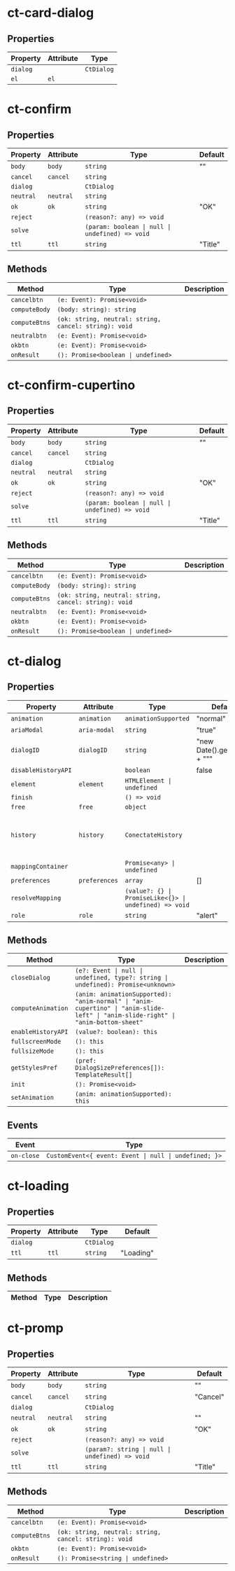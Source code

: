 # ct-card-dialog

## Properties

| Property | Attribute | Type                    |
|----------|-----------|-------------------------|
| `dialog` |           | `CtDialog`              |
| `el`     | `el`      |                         |


# ct-confirm

## Properties

| Property  | Attribute | Type                                            | Default |
|-----------|-----------|-------------------------------------------------|---------|
| `body`    | `body`    | `string`                                        | ""      |
| `cancel`  | `cancel`  | `string`                                        |         |
| `dialog`  |           | `CtDialog`                                      |         |
| `neutral` | `neutral` | `string`                                        |         |
| `ok`      | `ok`      | `string`                                        | "OK"    |
| `reject`  |           | `(reason?: any) => void`                        |         |
| `solve`   |           | `(param: boolean \| null \| undefined) => void` |         |
| `ttl`     | `ttl`     | `string`                                        | "Title" |

## Methods

| Method        | Type                                             | Description                                      |
|---------------|--------------------------------------------------|--------------------------------------------------|
| `cancelbtn`   | `(e: Event): Promise<void>`                      |                                                  |
| `computeBody` | `(body: string): string`                         |                                                  |
| `computeBtns` | `(ok: string, neutral: string, cancel: string): void` |                                                  |
| `neutralbtn`  | `(e: Event): Promise<void>`                      |                                                  |
| `okbtn`       | `(e: Event): Promise<void>`                      |                                                  |
| `onResult`    | `(): Promise<boolean \| undefined>`              |                                                  |


# ct-confirm-cupertino

## Properties

| Property  | Attribute | Type                                            | Default |
|-----------|-----------|-------------------------------------------------|---------|
| `body`    | `body`    | `string`                                        | ""      |
| `cancel`  | `cancel`  | `string`                                        |         |
| `dialog`  |           | `CtDialog`                                      |         |
| `neutral` | `neutral` | `string`                                        |         |
| `ok`      | `ok`      | `string`                                        | "OK"    |
| `reject`  |           | `(reason?: any) => void`                        |         |
| `solve`   |           | `(param: boolean \| null \| undefined) => void` |         |
| `ttl`     | `ttl`     | `string`                                        | "Title" |

## Methods

| Method        | Type                                             | Description                                      |
|---------------|--------------------------------------------------|--------------------------------------------------|
| `cancelbtn`   | `(e: Event): Promise<void>`                      |                                                  |
| `computeBody` | `(body: string): string`                         |                                                  |
| `computeBtns` | `(ok: string, neutral: string, cancel: string): void` |                                                  |
| `neutralbtn`  | `(e: Event): Promise<void>`                      |                                                  |
| `okbtn`       | `(e: Event): Promise<void>`                      |                                                  |
| `onResult`    | `(): Promise<boolean \| undefined>`              |                                                  |

# ct-dialog

## Properties

| Property            | Attribute     | Type                                             | Default                       | Description                                      |
|---------------------|---------------|--------------------------------------------------|-------------------------------|--------------------------------------------------|
| `animation`         | `animation`   | `animationSupported`                             | "normal"                      |                                                  |
| `ariaModal`         | `aria-modal`  | `string`                                         | "true"                        |                                                  |
| `dialogID`          | `dialogID`    | `string`                                         | "new Date().getTime() + \"\"" |                                                  |
| `disableHistoryAPI` |               | `boolean`                                        | false                         |                                                  |
| `element`           | `element`     | `HTMLElement \| undefined`                       |                               |                                                  |
| `finish`            |               | `() => void`                                     |                               |                                                  |
| `free`              | `free`        | `object`                                         |                               |                                                  |
| `history`           | `history`     | `ConectateHistory`                               |                               | Entrada para el History API de tipe {title,href} |
| `mappingContainer`  |               | `Promise<any> \| undefined`                      |                               |                                                  |
| `preferences`       | `preferences` | `array`                                          | []                            |                                                  |
| `resolveMapping`    |               | `(value?: {} \| PromiseLike<{}> \| undefined) => void` |                               |                                                  |
| `role`              | `role`        | `string`                                         | "alert"                       |                                                  |

## Methods

| Method             | Type                                             | Description                                      |
|--------------------|--------------------------------------------------|--------------------------------------------------|
| `closeDialog`      | `(e?: Event \| null \| undefined, type?: string \| undefined): Promise<unknown>` |                                                  |
| `computeAnimation` | `(anim: animationSupported): "anim-normal" \| "anim-cupertino" \| "anim-slide-left" \| "anim-slide-right" \| "anim-bottom-sheet"` |                                                  |
| `enableHistoryAPI` | `(value?: boolean): this`                        |                                                  |
| `fullscreenMode`   | `(): this`                                       |                                                  |
| `fullsizeMode`     | `(): this`                                       |                                                  |
| `getStylesPref`    | `(pref: DialogSizePreferences[]): TemplateResult[]` |                                                  |
| `init`             | `(): Promise<void>`                              |                                                  |
| `setAnimation`     | `(anim: animationSupported): this`               |                                                  |

## Events

| Event      | Type                                             |
|------------|--------------------------------------------------|
| `on-close` | `CustomEvent<{ event: Event \| null \| undefined; }>` |

# ct-loading

## Properties

| Property | Attribute | Type                    | Default   |
|----------|-----------|-------------------------|-----------|
| `dialog` |           | `CtDialog`              |           |
| `ttl`    | `ttl`     | `string`                | "Loading" |

## Methods

| Method      | Type                                             | Description                                      |
|-------------|--------------------------------------------------|--------------------------------------------------|

# ct-promp

## Properties

| Property  | Attribute | Type                                            | Default  |
|-----------|-----------|-------------------------------------------------|----------|
| `body`    | `body`    | `string`                                        | ""       |
| `cancel`  | `cancel`  | `string`                                        | "Cancel" |
| `dialog`  |           | `CtDialog`                                      |          |
| `neutral` | `neutral` | `string`                                        | ""       |
| `ok`      | `ok`      | `string`                                        | "OK"     |
| `reject`  |           | `(reason?: any) => void`                        |          |
| `solve`   |           | `(param?: string \| null \| undefined) => void` |          |
| `ttl`     | `ttl`     | `string`                                        | "Title"  |

## Methods

| Method        | Type                                             | Description                                      |
|---------------|--------------------------------------------------|--------------------------------------------------|
| `cancelbtn`   | `(e: Event): Promise<void>`                      |                                                  |
| `computeBtns` | `(ok: string, neutral: string, cancel: string): void` |                                                  |
| `okbtn`       | `(e: Event): Promise<void>`                      |                                                  |
| `onResult`    | `(): Promise<string \| undefined>`               |                                                  |